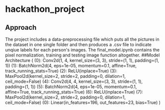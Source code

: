 # hackathon_project
## Approach
The project includes a data-preprocessing file which puts all the pictures in the dataset in one single folder and then produces a .csv file to indicate unqiue labels for each person's images.
The final_model.ipynb contains the pixel normalization, training and testing image function altogether. 
##Model Architecture
(
    (0): Conv2d(1, 4, kernel_size=(3, 3), stride=(1, 1), padding=(1, 1))
    (1): BatchNorm2d(4, eps=1e-05, momentum=0.1, affine=True, track_running_stats=True)
    (2): ReLU(inplace=True)
    (3): MaxPool2d(kernel_size=2, stride=2, padding=0, dilation=1, ceil_mode=False)
    (4): Conv2d(4, 4, kernel_size=(3, 3), stride=(1, 1), padding=(1, 1))
    (5): BatchNorm2d(4, eps=1e-05, momentum=0.1, affine=True, track_running_stats=True)
    (6): ReLU(inplace=True)
    (7): MaxPool2d(kernel_size=2, stride=2, padding=0, dilation=1, ceil_mode=False)
    (0): Linear(in_features=196, out_features=23, bias=True)
  )
 
